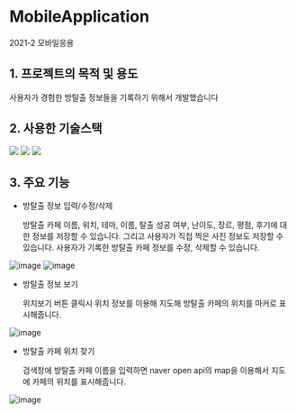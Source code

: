 # MobileApplication
2021-2 모바일응용

## 1. 프로젝트의 목적 및 용도
사용자가 경험한 방탈출 정보들을 기록하기 위해서 개발했습니다

## 2. 사용한 기술스택
<img src="https://img.shields.io/badge/Java-007396?style=for-the-badge&logo=java&logoColor=white"/> <img src="https://img.shields.io/badge/Anroid Studio-3DDC84?style=for-the-badge&logo=Android Studio&logoColor=white"/> <img src="https://img.shields.io/badge/SQLite-003B57?style=for-the-badge&logo=SQLite&logoColor=white"/>

## 3. 주요 기능

- 방탈출 정보 입력/수정/삭제

	방탈출 카페 이름, 위치, 테마, 이름, 탈출 성공 여부, 난이도, 장르, 평점, 후기에 대한 정보를 저장할 수 있습니다. 그리고 사용자가 직접 찍은 사진 정보도 저장할 수 있습니다. 
	사용자가 기록한 방탈출 카페 정보를 수정, 삭제할 수 있습니다.	
	
![image](https://user-images.githubusercontent.com/87631304/168830832-fe3a943d-3715-4960-b73f-01dc92a29512.png)
![image](https://user-images.githubusercontent.com/87631304/168831197-f9690649-aec9-4420-8d1e-ca8616b2b72a.png)

  
- 방탈출 정보 보기
 
	위치보기 버튼 클릭시 위치 정보를 이용해 지도해 방탈출 카페의 위치를 마커로 표시해줍니다.

![image](https://user-images.githubusercontent.com/87631304/168831450-4840a400-e591-4a73-93b6-3709ba69ec44.png)
  
  
- 방탈출 카페 위치 찾기

	검색창에 방탈출 카페 이름을 입력하면 naver open api의 map을 이용해서 지도에 카페의 위치를 표시해줍니다.	

![image](https://user-images.githubusercontent.com/87631304/168831681-f315c34d-a9f0-48ab-9f50-ee395c3af471.png)

